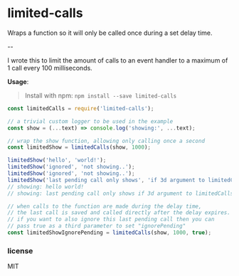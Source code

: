 <h1>limited-calls</h1>

Wraps a function so it will only be called once during a set delay time.

--

I wrote this to limit the amount of calls to an event handler to a maximum of 1 call every 100 milliseconds.


**Usage**:


>Install with npm: `npm install --save limited-calls`


```javascript
const limitedCalls = require('limited-calls');

// a trivial custom logger to be used in the example
const show = (...text) => console.log('showing:', ...text);

// wrap the show function, allowing only calling once a second
const limitedShow = limitedCalls(show, 1000);

limitedShow('hello', 'world!');
limitedShow('ignored', 'not showing..');
limitedShow('ignored', 'not showing..');
limitedShow('last pending call only shows', 'if 3d argument to limitedCalls is a falsey');
// showing: hello world!
// showing: last pending call only shows if 3d argument to limitedCalls is a falsey

// when calls to the function are made during the delay time,
// the last call is saved and called directly after the delay expires.
// if you want to also ignore this last pending call then you can
// pass true as a third parameter to set "ignorePending"
const limitedShowIgnorePending = limitedCalls(show, 1000, true);
```

<h3>license</h3>

MIT
